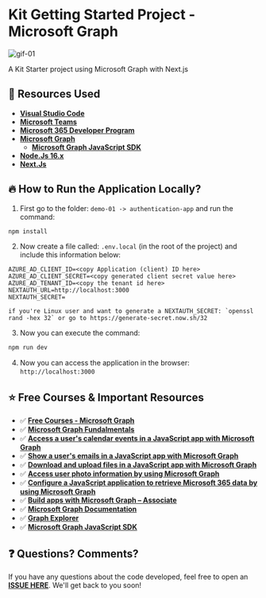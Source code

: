 # Kit Getting Started Project - Microsoft Graph 

![gif-01](./images/gif-01.gif)

A Kit Starter project using Microsoft Graph with Next.js

## 🚀 Resources Used

- **[Visual Studio Code](https://code.visualstudio.com/)**
- **[Microsoft Teams](https://www.microsoft.com/en-us/microsoft-teams/download-app?rtc=2)**
- **[Microsoft 365 Developer Program](https://developer.microsoft.com/en-us/microsoft-365/dev-program)**
- **[Microsoft Graph](https://developer.microsoft.com/en-us/graph)**
    * **[Microsoft Graph JavaScript SDK](https://github.com/microsoftgraph/msgraph-sdk-javascript)**
- **[Node.Js 16.x](https://nodejs.org/en/)**
- **[Next.Js](https://nextjs.org/learn/foundations/about-nextjs)**

## 🔥 How to Run the Application Locally?

1. First go to the folder: `demo-01 -> authentication-app` and run the command:

```bash
npm install
```

2. Now create a file called: `.env.local` (in the root of the project) and include this information below:

```env
AZURE_AD_CLIENT_ID=<copy Application (client) ID here>
AZURE_AD_CLIENT_SECRET=<copy generated client secret value here>
AZURE_AD_TENANT_ID=<copy the tenant id here>
NEXTAUTH_URL=http://localhost:3000
NEXTAUTH_SECRET=

if you're Linux user and want to generate a NEXTAUTH_SECRET: `openssl rand -hex 32` or go to https://generate-secret.now.sh/32
```

3. Now you can execute the command:

```bash
npm run dev
```

4. Now you can access the application in the browser: `http://localhost:3000`

## ⭐️ Free Courses & Important Resources

- ✅ **[Free Courses - Microsoft Graph](https://docs.microsoft.com/en-us/training/browse/?products=ms-graph&resource_type=learning%20path)**
- ✅ **[Microsoft Graph Fundalmentals](https://learn.microsoft.com/en-us/training/paths/m365-msgraph-fundamentals/)**
- ✅ **[Access a user's calendar events in a JavaScript app with Microsoft Graph](https://learn.microsoft.com/en-us/training/modules/msgraph-access-user-events/)**
- ✅ **[Show a user's emails in a JavaScript app with Microsoft Graph](https://learn.microsoft.com/en-us/training/modules/msgraph-show-user-emails/)**
- ✅ **[Download and upload files in a JavaScript app with Microsoft Graph](https://learn.microsoft.com/en-us/training/modules/msgraph-manage-files/)**
- ✅ **[Access user photo information by using Microsoft Graph](https://learn.microsoft.com/en-us/training/modules/msgraph-user-photo-information/)**
- ✅ **[Configure a JavaScript application to retrieve Microsoft 365 data by using Microsoft Graph](https://learn.microsoft.com/en-us/training/modules/msgraph-javascript-app/)**
- ✅ **[Build apps with Microsoft Graph – Associate](https://learn.microsoft.com/en-us/training/paths/m365-msgraph-associate/)**
- ✅ **[Microsoft Graph Documentation](https://docs.microsoft.com/en-us/graph/)**
- ✅ **[Graph Explorer](https://developer.microsoft.com/en-us/graph/graph-explorer)**
- ✅ **[Microsoft Graph JavaScript SDK](https://github.com/microsoftgraph/msgraph-sdk-javascript)**

## ❓ Questions? Comments? 

If you have any questions about the code developed, feel free to open an **[ISSUE HERE](https://github.com/glaucia86/kitstarter-msgraph-nextjs/issues)**. We'll get back to you soon!
